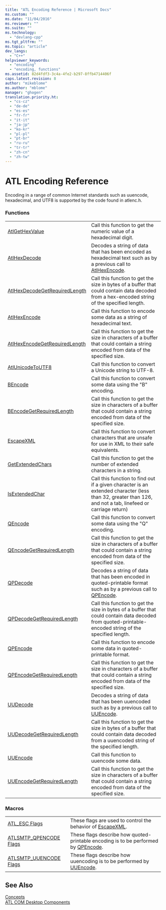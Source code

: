 ```yaml
---
title: "ATL Encoding Reference | Microsoft Docs"
ms.custom: ""
ms.date: "11/04/2016"
ms.reviewer: ""
ms.suite: ""
ms.technology: 
  - "devlang-cpp"
ms.tgt_pltfrm: ""
ms.topic: "article"
dev_langs: 
  - "C++"
helpviewer_keywords: 
  - "encoding"
  - "encoding, functions"
ms.assetid: 82d4fdf3-3c4a-4fe2-b297-8ffb4714406f
caps.latest.revision: 8
author: "mikeblome"
ms.author: "mblome"
manager: "ghogen"
translation.priority.ht: 
  - "cs-cz"
  - "de-de"
  - "es-es"
  - "fr-fr"
  - "it-it"
  - "ja-jp"
  - "ko-kr"
  - "pl-pl"
  - "pt-br"
  - "ru-ru"
  - "tr-tr"
  - "zh-cn"
  - "zh-tw"
---
```

# ATL Encoding Reference
Encoding in a range of common Internet standards such as uuencode, hexadecimal, and UTF8 is supported by the code found in atlenc.h.  
  
### Functions  
  
|||  
|-|-|  
|[AtlGetHexValue](http://msdn.microsoft.com/library/d6868900-7e1b-44c0-9a73-9635f3f2811e)|Call this function to get the numeric value of a hexadecimal digit.|  
|[AtlHexDecode](http://msdn.microsoft.com/library/305ccc56-7f96-4795-b297-b04e58c98187)|Decodes a string of data that has been encoded as hexadecimal text such as by a previous call to [AtlHexEncode](http://msdn.microsoft.com/library/256f1d5c-ca40-488e-bcfb-503cf6ac0ea8).|  
|[AtlHexDecodeGetRequiredLength](http://msdn.microsoft.com/library/d2a28877-fe5e-420d-93b4-3b46d910d752)|Call this function to get the size in bytes of a buffer that could contain data decoded from a hex-encoded string of the specified length.|  
|[AtlHexEncode](http://msdn.microsoft.com/library/256f1d5c-ca40-488e-bcfb-503cf6ac0ea8)|Call this function to encode some data as a string of hexadecimal text.|  
|[AtlHexEncodeGetRequiredLength](http://msdn.microsoft.com/library/7decfd9b-7227-4676-b16f-f50ffc6c0caa)|Call this function to get the size in characters of a buffer that could contain a string encoded from data of the specified size.|  
|[AtlUnicodeToUTF8](http://msdn.microsoft.com/library/104f13d8-379c-4bb0-b894-e54cad7ed9aa)|Call this function to convert a Unicode string to UTF-8.|  
|[BEncode](http://msdn.microsoft.com/library/cb8f07fb-d0a6-438f-97e9-459ac34df11f)|Call this function to convert some data using the "B" encoding.|  
|[BEncodeGetRequiredLength](http://msdn.microsoft.com/library/2bd75b97-fe14-4b30-99c6-b943269eef25)|Call this function to get the size in characters of a buffer that could contain a string encoded from data of the specified size.|  
|[EscapeXML](http://msdn.microsoft.com/library/bc8793f9-538a-487a-b47d-2ef95e84a15b)|Call this function to convert characters that are unsafe for use in XML to their safe equivalents.|  
|[GetExtendedChars](http://msdn.microsoft.com/library/26c5fa33-f313-4c4b-baf7-cca2ac11885c)|Call this function to get the number of extended characters in a string.|  
|[IsExtendedChar](http://msdn.microsoft.com/library/9c6721f5-ddfb-478b-a976-fe015bdf2ec1)|Call this function to find out if a given character is an extended character (less than 32, greater than 126, and not a tab, linefeed or carriage return)|  
|[QEncode](http://msdn.microsoft.com/library/6dba5385-ecfc-4a18-85ab-4e8a224384f9)|Call this function to convert some data using the "Q" encoding.|  
|[QEncodeGetRequiredLength](http://msdn.microsoft.com/library/7f9faf68-66a5-4f33-87c4-dcd97eeaae4f)|Call this function to get the size in characters of a buffer that could contain a string encoded from data of the specified size.|  
|[QPDecode](http://msdn.microsoft.com/library/c5caf731-9bc4-4740-8899-720f84ed014c)|Decodes a string of data that has been encoded in quoted-printable format such as by a previous call to [QPEncode](http://msdn.microsoft.com/library/f6ea53d6-3677-48bd-8717-74a3900fa3c5).|  
|[QPDecodeGetRequiredLength](http://msdn.microsoft.com/library/84750f57-75c3-4c0d-bcfa-57a55d034198)|Call this function to get the size in bytes of a buffer that could contain data decoded from quoted-printable-encoded string of the specified length.|  
|[QPEncode](http://msdn.microsoft.com/library/f6ea53d6-3677-48bd-8717-74a3900fa3c5)|Call this function to encode some data in quoted-printable format.|  
|[QPEncodeGetRequiredLength](http://msdn.microsoft.com/library/68652cfd-17f0-45c6-a12a-3a6096ea11e5)|Call this function to get the size in characters of a buffer that could contain a string encoded from data of the specified size.|  
|[UUDecode](http://msdn.microsoft.com/library/5841f625-166f-4f4a-a4f8-841982fa7a22)|Decodes a string of data that has been uuencoded such as by a previous call to [UUEncode](http://msdn.microsoft.com/library/26fc4290-23ed-4f40-935a-93f30edab161).|  
|[UUDecodeGetRequiredLength](http://msdn.microsoft.com/library/abfa1d1f-caf6-4029-a94c-1a48937791dd)|Call this function to get the size in bytes of a buffer that could contain data decoded from a uuencoded string of the specified length.|  
|[UUEncode](http://msdn.microsoft.com/library/26fc4290-23ed-4f40-935a-93f30edab161)|Call this function to uuencode some data.|  
|[UUEncodeGetRequiredLength](http://msdn.microsoft.com/library/df54060a-ed3b-4883-bdae-5d4b28db7c86)|Call this function to get the size in characters of a buffer that could contain a string encoded from data of the specified size.|  
  
### Macros  
  
|||  
|-|-|  
|[ATL_ESC Flags](http://msdn.microsoft.com/library/daf3aa3c-7498-4d63-9fb6-e05b4815c2b8)|These flags are used to control the behavior of [EscapeXML](http://msdn.microsoft.com/library/bc8793f9-538a-487a-b47d-2ef95e84a15b).|  
|[ATLSMTP_QPENCODE Flags](http://msdn.microsoft.com/library/6b15a3ab-8e57-49e4-8104-09b26ebb96c4)|These flags describe how quoted-printable encoding is to be performed by [QPEncode](http://msdn.microsoft.com/library/f6ea53d6-3677-48bd-8717-74a3900fa3c5).|  
|[ATLSMTP_UUENCODE Flags](http://msdn.microsoft.com/library/ecb79b81-b764-4a48-a05c-a9dee6e7bbce)|These flags describe how uuencoding is to be performed by [UUEncode](http://msdn.microsoft.com/library/26fc4290-23ed-4f40-935a-93f30edab161).|  
  
## See Also  
 [Concepts](../atl/active-template-library-atl-concepts.md)   
 [ATL COM Desktop Components](../atl/atl-com-desktop-components.md)

